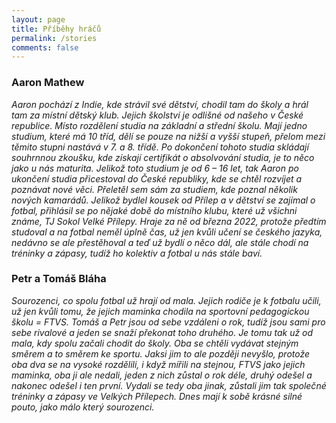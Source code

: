 ```yaml
---
layout: page
title: Příběhy hráčů
permalink: /stories
comments: false
---
```


<div class="row justify-content-between">
<div class="col-md-8 pr-5">

  <h3>Aaron Mathew</h3>
<p><i>Aaron pochází z Indie, kde strávil své dětství, chodil tam do školy a hrál tam za místní dětský klub. Jejich školství je odlišné od našeho v České republice. Místo rozdělení studia na základní a střední školu. Mají jedno studium, které má 10 tříd, dělí se pouze na nižší a vyšší stupeň, přelom mezi těmito stupni nastává v 7. a 8. třídě. Po dokončení tohoto studia skládají souhrnnou zkoušku, kde získají certifikát o absolvování studia, je to něco jako u nás maturita. Jelikož toto studium je od 6 – 16 let, tak Aaron po ukončení studia přicestoval do České republiky, kde se chtěl rozvíjet a poznávat nové věci. Přeletěl sem sám za studiem, kde poznal několik nových kamarádů. Jelikož bydlel kousek od Přílep a v dětství se zajímal o fotbal, přihlásil se po nějaké době do místního klubu, které už všichni známe, TJ Sokol Velké Přílepy. Hraje za ně od března 2022, protože předtím studoval a na fotbal neměl úplně čas, už jen kvůli učení se českého jazyka, nedávno se ale přestěhoval a teď už bydlí o něco dál, ale stále chodí na tréninky a zápasy, tudíž ho kolektiv a fotbal u nás stále baví.</i></p>

  <h3>Petr a Tomáš Bláha</h3>
<p><i>Sourozenci, co spolu fotbal už hrají od mala. Jejich rodiče je k fotbalu učili, už jen kvůli tomu, že jejich maminka chodila na sportovní pedagogickou školu = FTVS. Tomáš a Petr jsou od sebe vzdáleni o rok, tudíž jsou sami pro sebe rivalové a jeden se snaží překonat toho druhého. Je tomu tak už od mala, kdy spolu začali chodit do školy. Oba se chtěli vydávat stejným směrem a to směrem ke sportu. Jaksi jim to ale později nevyšlo, protože oba dva se na vysoké rozdělili, i když mířili na stejnou, FTVS jako jejich maminka, oba ji ale nedali, jeden z nich zůstal o rok déle, druhý odešel a nakonec odešel i ten první. Vydali se tedy oba jinak, zůstali jim tak společné tréninky a zápasy ve Velkých Přílepech. Dnes mají k sobě krásné silné pouto, jako málo který sourozenci.</i></p>
